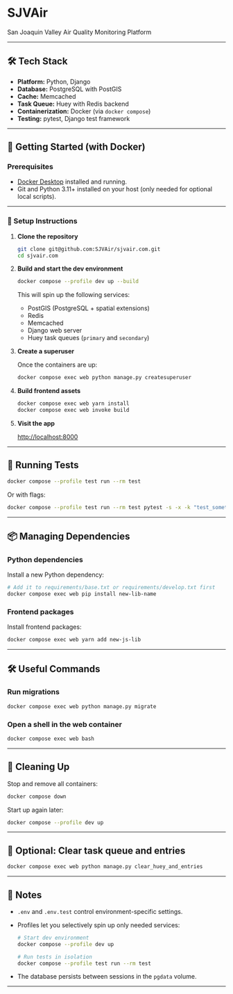 # SJVAir

San Joaquin Valley Air Quality Monitoring Platform

---

## 🛠 Tech Stack

- **Platform:** Python, Django
- **Database:** PostgreSQL with PostGIS
- **Cache:** Memcached
- **Task Queue:** Huey with Redis backend
- **Containerization:** Docker (via `docker compose`)
- **Testing:** pytest, Django test framework

---

## 🚀 Getting Started (with Docker)

### Prerequisites

- [Docker Desktop](https://www.docker.com/products/docker-desktop/) installed and running.
- Git and Python 3.11+ installed on your host (only needed for optional local scripts).

---

### 🔧 Setup Instructions

1. **Clone the repository**

   ```bash
   git clone git@github.com:SJVAir/sjvair.com.git
   cd sjvair.com
   ```

2. **Build and start the dev environment**

   ```bash
   docker compose --profile dev up --build
   ```

   This will spin up the following services:

   - PostGIS (PostgreSQL + spatial extensions)
   - Redis
   - Memcached
   - Django web server
   - Huey task queues (`primary` and `secondary`)

3. **Create a superuser**

   Once the containers are up:

   ```bash
   docker compose exec web python manage.py createsuperuser
   ```

4. **Build frontend assets**

   ```bash
   docker compose exec web yarn install
   docker compose exec web invoke build
   ```

5. **Visit the app**

   [http://localhost:8000](http://localhost:8000)

---

## 🧪 Running Tests

```bash
docker compose --profile test run --rm test
```

Or with flags:

```bash
docker compose --profile test run --rm test pytest -s -x -k "test_something"
```

---

## 📦 Managing Dependencies

### Python dependencies

Install a new Python dependency:

```bash
# Add it to requirements/base.txt or requirements/develop.txt first
docker compose exec web pip install new-lib-name
```

### Frontend packages

Install frontend packages:

```bash
docker compose exec web yarn add new-js-lib
```

---

## 🛠️ Useful Commands

### Run migrations

```bash
docker compose exec web python manage.py migrate
```

### Open a shell in the web container

```bash
docker compose exec web bash
```

---

## 🧹 Cleaning Up

Stop and remove all containers:

```bash
docker compose down
```

Start up again later:

```bash
docker compose --profile dev up
```

---

## 🧰 Optional: Clear task queue and entries

```bash
docker compose exec web python manage.py clear_huey_and_entries
```

---

## 🧠 Notes

- `.env` and `.env.test` control environment-specific settings.
- Profiles let you selectively spin up only needed services:

  ```bash
  # Start dev environment
  docker compose --profile dev up

  # Run tests in isolation
  docker compose --profile test run --rm test
  ```

- The database persists between sessions in the `pgdata` volume.

---
